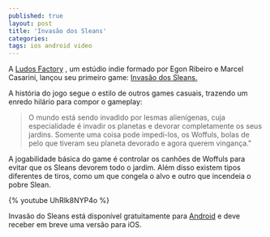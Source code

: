 ```yaml
---
published: true
layout: post
title: 'Invasão dos Sleans'
categories: 
tags: ios android video
---
```


 
A <a href="http://www.ludosfactory.com.br/" target="_blank">Ludos Factory</a>
, um est&#250;dio indie formado por Egon Ribeiro e Marcel Casarini, lan&#231;ou seu primeiro game: <a href="https://play.google.com/store/apps/details?id=com.LudoFactory.Sleans&hl=pt_BR" target="_blank">Invas&#227;o dos Sleans.</a>

 

 
A hist&#243;ria do jogo segue o estilo de outros games casuais, trazendo um enredo hil&#225;rio para compor o gameplay:
> O mundo est&#225; sendo invadido por lesmas alien&#237;genas, cuja especialidade &#233; invadir os planetas e devorar completamente os seus jardins. Somente uma coisa pode impedi-los, os Woffuls, bolas de pelo que tiveram seu planeta devorado e agora querem vingan&#231;a.&quot;
 

 
A jogabilidade b&#225;sica do game &#233; controlar os canh&#245;es de Woffuls para evitar que os Sleans devorem todo o jardim. Al&#233;m disso existem tipos diferentes de tiros, como um que congela o alvo e outro que incendeia o pobre Slean.
 
{% youtube UhRlk8NYP4o %}
 
Invas&#227;o do Sleans est&#225; dispon&#237;vel gratuitamente para <a href="https://play.google.com/store/apps/details?id=com.LudoFactory.Sleans&hl=pt_BR" target="_blank">Android</a>
 e deve receber em breve uma vers&#227;o para iOS.
 
